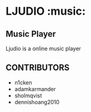# LJUDIO :music:

## Music Player

Ljudio is a online music player

## CONTRIBUTORS
- n1cken
- adamkarmander
- sholmqvist
- dennishoang2010
